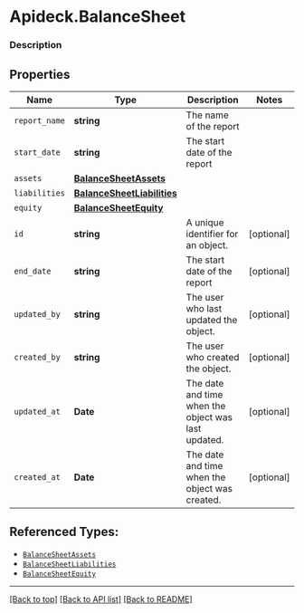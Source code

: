 # Apideck.BalanceSheet

### Description

## Properties
Name | Type | Description | Notes
------------ | ------------- | ------------- | -------------
`report_name` | **string** | The name of the report | 
`start_date` | **string** | The start date of the report | 
`assets` | [**BalanceSheetAssets**](BalanceSheetAssets.md) |  | 
`liabilities` | [**BalanceSheetLiabilities**](BalanceSheetLiabilities.md) |  | 
`equity` | [**BalanceSheetEquity**](BalanceSheetEquity.md) |  | 
`id` | **string** | A unique identifier for an object. | [optional] 
`end_date` | **string** | The start date of the report | [optional] 
`updated_by` | **string** | The user who last updated the object. | [optional] 
`created_by` | **string** | The user who created the object. | [optional] 
`updated_at` | **Date** | The date and time when the object was last updated. | [optional] 
`created_at` | **Date** | The date and time when the object was created. | [optional] 





## Referenced Types:


* [`BalanceSheetAssets`](BalanceSheetAssets.md)
* [`BalanceSheetLiabilities`](BalanceSheetLiabilities.md)
* [`BalanceSheetEquity`](BalanceSheetEquity.md)







---

[[Back to top]](#) [[Back to API list]](../../../../README.md#documentation-for-api-endpoints) [[Back to README]](../../../../README.md)


